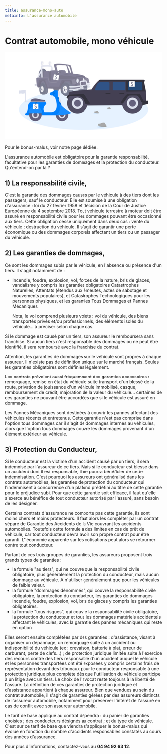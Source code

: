 ```yaml
---
title: assurance-mono-auto
metainfo: L'assurance automobile
---
```



# Contrat automobile, mono véhicule

![](..\src\assets\Voiture.png.png)

Pour le bonus-malus, voir notre page dédiée.



L'assurance automobile est obligatoire pour la garantie responsabilité, facultative pour les garanties de dommages et la protection du conducteur. Qu'entend-on par là ?



## 1) La responsabilité civile, 

C'est la garantie des dommages causés par le véhicule à des tiers dont les passagers, sauf le conducteur. Elle est soumise à une obligation d'assurance : loi du 27 février 1958 et décision de la Cour de Justice Européenne du 4 septembre 2018. Tout véhicule terrestre à moteur doit être assuré en responsabilité civile pour les dommages pouvant être occasionné aux tiers. Cette obligation cesse uniquement dans deux cas : vente du véhicule ; destruction du véhicule. Il s'agit de garantir une perte économique ou des dommages corporels affectant un tiers ou un passager du véhicule.



## 2) Les garanties de dommages, 

Ce sont les dommages subis par le véhicule, en l'absence ou présence d'un tiers. Il s'agit notamment de :

- Incendie, foudre, explosion, vol, forces de la nature, bris de glaces, vandalisme y compris les garanties obligatoires Catastrophes Naturelles, Attentats (étendus aux émeutes, actes de sabotage et mouvements populaires), et Catastrophes Technologiques pour les personnes physiques, et les garanties Tous Dommages et Pannes Mécaniques

  Nota, le vol comprend plusieurs volets : vol du véhicule, des biens transportés privés et/ou professionnels, des éléments isolés du véhicule... à préciser selon chaque cas.



Si le dommage est causé par un tiers, son assureur le remboursera sans franchise. Si aucun tiers n'est responsable des dommages ou ne peut être identifié, il sera remboursé avec la franchise du contrat.

Attention, les garanties de dommages sur le véhicule sont propres à chaque assureur. Il n'existe pas de définition unique sur le marché français. Seules les garanties obligatoires sont définies légalement.

Les contrats prévoient aussi fréquemment des garanties accessoires : remorquage, remise en état du véhicule suite transport d'un blessé de la route, privation de jouissance d'un véhicule immobilisé, casque, remboursement de crédit, majoration de la valeur du véhicule... certaines de ces garanties ne pouvant être accordées que si le véhicule est assuré en dommage.



Les Pannes Mécaniques sont destinées à couvrir les pannes affectant des véhicules récents et entretenus. Cette garantie n'est pas comprise dans l'option tous dommages car il s'agit de dommages internes au véhicules, alors que l'option tous dommages couvre les dommages provenant d'un élément extérieur au véhicule.



## 3) Protection du Conducteur,

Si le conducteur est la victime d'un accident causé par un tiers, il sera indemnisé par l'assureur de ce tiers. Mais si le conducteur est blessé dans un accident dont il est responsable, il ne pourra bénéficier de cette indemnisation. C'est pourquoi les assureurs ont généralisé dans les contrats automobiles, les garanties de protection du conducteur qui l'indemnisent à concurrence d'un plafond prédéfini au titre de cette garantie pour le préjudice subi. Pour que cette garantie soit efficace, il faut qu'elle s'exerce au bénéfice de tout conducteur autorisé par l'assuré, sans besoin de les désigner.



Certains contrats d'assurance ne comporte pas cette garantie, ils sont moins chers et moins protecteurs. Il faut alors les compléter par un contrat séparé de Garantie des Accidents de la Vie couvrant les accidents automobiles. Toutefois cette formule a des limites en cas de prêt de véhicule, car tout conducteur devra avoir son propre contrat pour être garanti. L''économie apparente sur les cotisations peut alors se retourner contre tout conducteur.



Partant de ces trois groupes de garanties, les assureurs proposent trois grands types de garanties :

- la formule "au tiers", qui ne couvre que la responsabilité civile obligatoire, plus généralement la protection du conducteur, mais aucun dommage au véhicule. A n'utiliser généralement que pour les véhicules de faible valeur.
- la formule "dommages dénommés", qui couvre la responsabilité civile obligatoire, la protection du conducteur, les garanties de dommages incendie, foudre, explosion, vol, bris de glaces y compris les garanties obligatoires.
- la formule "tous risques", qui couvre la responsabilité civile obligatoire, la protection du conducteur et tous les dommages matériels accidentels affectant le véhicules, avec la garantie des pannes mécaniques qui reste en option

Elles seront ensuite complétées par des garanties : d'assistance, visant à organiser un dépannage, un remorquage suite à un accident ou indisponibilité du véhicule (ex : crevaison, batterie à plat, erreur de carburant, perte de clefs...) ; de protection juridique limitée suite à l'exercice des recours contre des tiers responsable d'un accident auquel le véhicule et les personnes transportées ont été exposées y compris certains frais de représentation devant des tribunaux pour le conducteur responsable à une protection juridique plus complète dès que l'utilisation du véhicule participe à un litige avec un tiers. Le choix de l'avocat reste toujours à la liberté de l'assuré. La définition de ces garanties de protection juridique et d'assistance appartient à chaque assureur. Bien que vendues au sein du contrat automobile, il s'agit de garanties gérées par des assureurs distincts de l'assureur automobile, notamment pour préserver l'intérêt de l'assuré en cas de conflit avec son assureur automobile.



Le tarif de base appliqué au contrat dépendra : du panier de garanties choisies ; des conducteurs désignés  au contrat ; et du type de véhicule. C'est sur ce tarif de base que viendra s'appliquer le bonus-malus qui évolue en fonction du nombre d'accidents responsables constatés au cours des années d'assurance.



Pour plus d’informations, contactez-vous au **04 94 92 63 12**.

